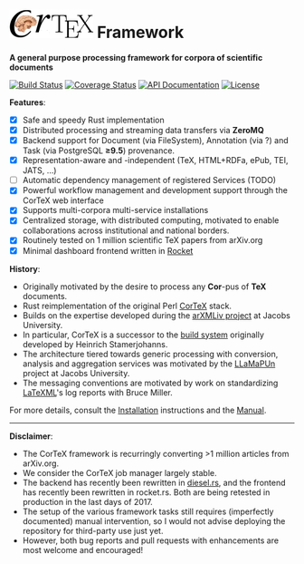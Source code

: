 ![CorTeX Framework](./public/img/logo.jpg) Framework
======

**A general purpose processing framework for corpora of scientific documents**

[![Build Status](https://secure.travis-ci.org/dginev/CorTeX.png?branch=master)](http://travis-ci.org/dginev/CorTeX) [![Coverage Status](https://coveralls.io/repos/dginev/CorTeX/badge.svg?branch=master&service=github)](https://coveralls.io/github/dginev/CorTeX?branch=master) [![API Documentation](https://img.shields.io/badge/docs-API-blue.svg)](http://dginev.github.io/CorTeX/cortex/index.html) [![License](https://img.shields.io/badge/license-MIT-blue.svg)](https://raw.githubusercontent.com/dginev/CorTeX/master/LICENSE)

**Features**:
 - [x] Safe and speedy Rust implementation
 - [x] Distributed processing and streaming data transfers via **ZeroMQ**
 - [x] Backend support for Document (via FileSystem), Annotation (via ?) and Task (via PostgreSQL **≥9.5**) provenance.
 - [x] Representation-aware and -independent (TeX, HTML+RDFa, ePub, TEI, JATS, ...)
 - [ ] Automatic dependency management of registered Services (TODO)
 - [x] Powerful workflow management and development support through the CorTeX web interface
 - [x] Supports multi-corpora multi-service installations
 - [x] Centralized storage, with distributed computing, motivated to enable collaborations across institutional and national borders.
 - [x] Routinely tested on 1 million scientific TeX papers from arXiv.org
 - [x] Minimal dashboard frontend written in [Rocket](https://rocket.rs/)

**History**:
 * Originally motivated by the desire to process any **Cor**-pus of **TeX** documents.
 * Rust reimplementation of the original Perl [CorTeX](https://github.com/dginev/deprecated-CorTeX) stack.
 * Builds on the expertise developed during the [arXMLiv project](https://www.researchgate.net/profile/Deyan_Ginev/publication/216797030_Transforming_Large_Collections_of_Scientific_Publications_to_XML/links/0fcfd5061a2004a213000000.pdf) at Jacobs University.
 * In particular, CorTeX is a successor to the [build system](http://arxmliv.kwarc.info) originally developed by Heinrich Stamerjohanns.
 * The architecture tiered towards generic processing with conversion, analysis and aggregation services was motivated by the [LLaMaPUn](https://github.com/KWARC/llamapun)
   project at Jacobs University.
 * The messaging conventions are motivated by work on standardizing [LaTeXML](http://dlmf.nist.gov/LaTeXML)'s log reports with Bruce Miller.

For more details, consult the [Installation](INSTALL.md) instructions and the [Manual](MANUAL.md).

---

**Disclaimer**: 
 - The CorTeX framework is recurringly converting >1 million articles from arXiv.org.
 - We consider the CorTeX job manager largely stable.
 - The backend has recently been rewritten in [diesel.rs](http://diesel.rs/), and the frontend has recently been rewritten in rocket.rs. Both are being retested in production in the last days of 2017.
 - The setup of the various framework tasks still requires (imperfectly documented) manual intervention, so I would not advise deploying the repository for third-party use just yet.
 - However, both bug reports and pull requests with enhancements are most welcome and encouraged!
